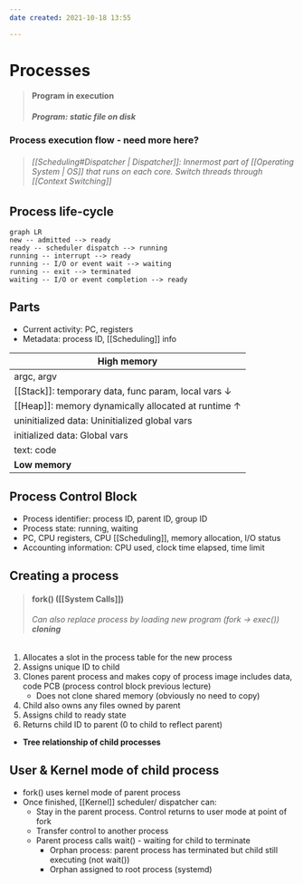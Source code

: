 ```yaml
---
date created: 2021-10-18 13:55

---
```


# Processes

> #### Program in execution
>
> ##### Program: static file on disk

### Process execution flow - need more here?

> ###### [[Scheduling#Dispatcher | Dispatcher]]: Innermost part of [[Operating System | OS]] that runs on each core. Switch threads through [[Context Switching]]

## Process life-cycle

```mermaid
graph LR
new -- admitted --> ready
ready -- scheduler dispatch --> running
running -- interrupt --> ready
running -- I/O or event wait --> waiting
running -- exit --> terminated
waiting -- I/O or event completion --> ready
```

## Parts

- Current activity: PC, registers
- Metadata: process ID, [[Scheduling]] info

| **High memory**                                     |
| --------------------------------------------------- |
| argc, argv                                          |
| [[Stack]]: temporary data, func param, local vars ↓ |
| [[Heap]]: memory dynamically allocated at runtime ↑ |
| uninitialized data: Uninitialized global vars       |
| initialized data: Global vars                       |
| text: code                                          |
| **Low memory**                                      |

## Process Control Block

- Process identifier: process ID, parent ID, group ID
- Process state: running, waiting
- PC, CPU registers,  CPU [[Scheduling]], memory allocation, I/O status
- Accounting information: CPU used, clock time elapsed, time limit

## Creating a process

> #### fork() ([[System Calls]])
>
> ###### Can also replace process by loading new program (fork → exec()) **cloning**

1. Allocates a slot in the process table for the new process
2. Assigns unique ID to child
3. Clones parent process and makes copy of process image includes data, code PCB (process control block previous lecture)
   - Does not clone shared memory (obviously no need to copy)
4. Child also owns any files owned by parent
5. Assigns child to ready state
6. Returns child ID to parent (0 to child to reflect parent)

- **Tree relationship of child processes**

## User & Kernel mode of child process

- fork() uses kernel mode of parent process
- Once finished, [[Kernel]] scheduler/ dispatcher can:
  - Stay in the parent process. Control returns to user mode at point of fork
  - Transfer control to another process
  - Parent process calls wait() - waiting for child to terminate
    - Orphan process: parent process has terminated but child still executing (not wait())
    - Orphan assigned to root process (systemd)
